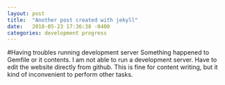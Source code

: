 ```yaml
---
layout: post
title:  "Another post created with jekyll"
date:   2018-05-23 17:36:38 -0400
categories: development progress
---
```

#Having troubles running development server
Something happened to Gemfile or it contents. I am not able to run a development server.
Have to edit the website directly from github. This is fine for content writing, but it kind
of inconvenient to perform other tasks.
